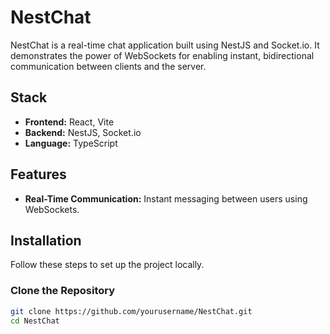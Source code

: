 # NestChat

NestChat is a real-time chat application built using NestJS and Socket.io. It demonstrates the power of WebSockets for enabling instant, bidirectional communication between clients and the server.

## Stack

- **Frontend:** React, Vite
- **Backend:** NestJS, Socket.io
- **Language:** TypeScript

## Features

- **Real-Time Communication:** Instant messaging between users using WebSockets.


## Installation

Follow these steps to set up the project locally.

### Clone the Repository

```bash
git clone https://github.com/yourusername/NestChat.git
cd NestChat
